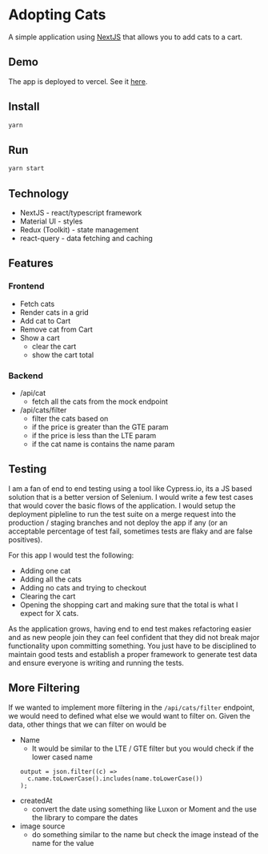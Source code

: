 # Adopting Cats

A simple application using [NextJS](https://nextjs.org/) that allows you to add cats to a cart.

## Demo

The app is deployed to vercel. See it [here](https://katz-mdemin914.vercel.app/).

## Install

```bash
yarn
```

## Run

```bash
yarn start
```

## Technology

- NextJS - react/typescript framework
- Material UI - styles
- Redux (Toolkit) - state management
- react-query - data fetching and caching

## Features

### Frontend

- Fetch cats
- Render cats in a grid
- Add cat to Cart
- Remove cat from Cart
- Show a cart
  - clear the cart
  - show the cart total

### Backend

- /api/cat
  - fetch all the cats from the mock endpoint
- /api/cats/filter
  - filter the cats based on
  - if the price is greater than the GTE param
  - if the price is less than the LTE param
  - if the cat name is contains the name param

## Testing

I am a fan of end to end testing using a tool like Cypress.io, its a JS based solution that is a better version of Selenium. I would write a few test cases that would cover the basic flows of the application. I would setup the deployment pipleline to run the test suite on a merge request into the production / staging branches and not deploy the app if any (or an acceptable percentage of test fail, sometimes tests are flaky and are false positives).

For this app I would test the following:

- Adding one cat
- Adding all the cats
- Adding no cats and trying to checkout
- Clearing the cart
- Opening the shopping cart and making sure that the total is what I expect for X cats.

As the application grows, having end to end test makes refactoring easier and as new people join they can feel confident that they did not break major functionality upon committing something. You just have to be disciplined to maintain good tests and establish a proper framework to generate test data and ensure everyone is writing and running the tests.

## More Filtering

If we wanted to implement more filtering in the `/api/cats/filter` endpoint, we would need to defined what else we would want to filter on. Given the data, other things that we can filter on would be

- Name
  - It would be similar to the LTE / GTE filter but you would check if the lower cased name
  ```
  output = json.filter((c) =>
    c.name.toLowerCase().includes(name.toLowerCase())
  );
  ```
- createdAt
  - convert the date using something like Luxon or Moment and the use the library to compare the dates
- image source
  - do something similar to the name but check the image instead of the name for the value
